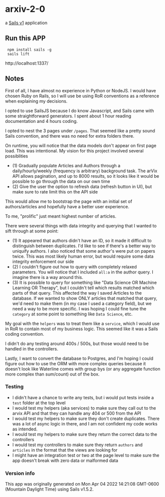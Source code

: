 # arxiv-2-0

a [Sails v1](https://sailsjs.com) application

## Run this APP

```
 npm install sails -g
 sails lift

```

http://localhost:1337/

## Notes

First of all, I have almost no experience in Python or NodeJS. I would have chosen Ruby on Rails, so I will use be using RoR conventions as a reference when explaining my decisions.

I opted to use SailsJS because I do know Javascript, and Sails came with some straightforward generators. I spent about 1 hour reading documentation and 4 hours coding.

I opted to nest the 3 pages under `/pages`. That seemed like a pretty sound Sails convention, and there was no need for extra folders there.

On runtime, you will notice that the data models don't appear on first page load. This was intentional. My vision for this project involved several possiblities

- (1) Gradually populate Articles and Authors through a daily/hourly/weekly (frequency is arbitrary) background task. The arVix API allows pagination, and up to 8000 results, so it looks like it would be possible to go through the data on our own time
- (2) Give the user the option to refresh data (refresh button in UI), but make sure to rate limit this on the API side

This would allow me to bootstrap the page with an initial set of authors/articles and hopefully have a better user experience.

To me, "prolific" just meant highest number of articles.

There were several things with data integrity and querying that I wanted to sift through at some point:

- (1) It appeared that authors didn't have an ID, so it made it difficult to distinguish between duplicates. I'd like to see if there's a better way to uniquify authors. I also noticed that some author's were put on papers twice. This was most likely human error, but would require some data integrity enforcement our side
- (2) I couldn't figure out how to query with completely relaxed parameters. You will notice that I included `all:a` in the author query. I imagine there is a way around this.
- (3) It is possible to query for something like "Data Science OR Machine Learning OR Therapy", but I couldn't tell which results matched which parts of that query. This affected the way I saved Articles to the database. If we wanted to show ONLY articles that matched that query, we'd need to make them (in my case I used a category field), but we need a way to be more specific. I was hoping I could fine tune the `category` at some point to something like `Data Science`, etc.

My goal with the `helpers` was to treat them like a `service`, which I would use in RoR to contain most of my business logic. This seemed like it was a Sails coding convention.

I didn't do any testing around 400s / 500s, but those would need to be handled in the controllers.

Lastly, I want to convert the database to Postgres, and I'm hoping I could figure out how to use the ORM with more complex queries because it doesn't look like Waterline comes with group bys (or any aggregate function more complex than sum/count) out of the box.

### Testing

- I didn't have a chance to write any tests, but i would put tests inside a `test` folder at the top level
- I would test my helpers (aka services) to make sure they call out to the arvix API and that they can handle any 404 or 500 from the API
- I would test my helpers to make sure they don't create duplicates. There was a lot of async logic in there, and I am not confident my code works as intended.
- I would test my helpers to make sure they return the correct data to the controllers
- I would test my controllers to make sure they return `authors` and `articles` in the format that the views are looking for
- I might have an integration test or two at the page level to make sure the app doesn't break with zero data or malformed data

### Version info

This app was originally generated on Mon Apr 04 2022 14:21:08 GMT-0600 (Mountain Daylight Time) using Sails v1.5.2.
